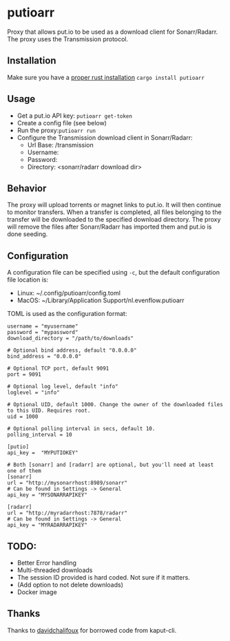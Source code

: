 # putioarr

Proxy that allows put.io to be used as a download client for Sonarr/Radarr. The proxy uses the Transmission protocol.

## Installation
Make sure you have a [proper rust installation](https://www.rust-lang.org/tools/install)
`cargo install putioarr`

## Usage

- Get a put.io API key: `putioarr get-token`
- Create a config file (see below)
- Run the proxy:`putioarr run`
- Configure the Transmission download client in Sonarr/Radarr:
    - Url Base: /transmission
    - Username: <configured username>
    - Password: <configured password>
    - Directory: <sonarr/radarr download dir>

## Behavior
The proxy will upload torrents or magnet links to put.io. It will then continue to monitor transfers. When a transfer is completed, all files belonging to the transfer will be downloaded to the specified download directory. The proxy will remove the files after Sonarr/Radarr has imported them and put.io is done seeding.

## Configuration
A configuration file can be specified using `-c`, but the default configuration file location is:
- Linux: ~/.config/putioarr/config.toml
- MacOS: ~/Library/Application Support/nl.evenflow.putioarr

TOML is used as the configuration format:
```
username = "myusername"
password = "mypassword"
download_directory = "/path/to/downloads"

# Optional bind address, default "0.0.0.0"
bind_address = "0.0.0.0"

# Optional TCP port, default 9091
port = 9091

# Optional log level, default "info"
loglevel = "info"

# Optional UID, default 1000. Change the owner of the downloaded files to this UID. Requires root.
uid = 1000

# Optional polling interval in secs, default 10.
polling_interval = 10

[putio]
api_key =  "MYPUTIOKEY"

# Both [sonarr] and [radarr] are optional, but you'll need at least one of them
[sonarr]
url = "http://mysonarrhost:8989/sonarr"
# Can be found in Settings -> General
api_key = "MYSONARRAPIKEY"

[radarr]
url = "http://myradarrhost:7878/radarr"
# Can be found in Settings -> General
api_key = "MYRADARRAPIKEY"
```

## TODO:
- Better Error handling
- Multi-threaded downloads
- The session ID provided is hard coded. Not sure if it matters.
- (Add option to not delete downloads)
- Docker image

## Thanks
Thanks to [davidchalifoux](https://github.com/davidchalifoux) for borrowed code from kaput-cli.
